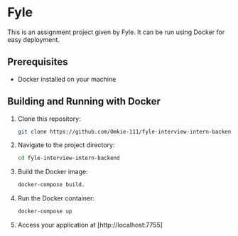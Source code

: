 # Fyle

This is an assignment project given by Fyle. It can be run using Docker for easy deployment.

## Prerequisites

- Docker installed on your machine

## Building and Running with Docker

1. Clone this repository:

    ```bash
    git clone https://github.com/Omkie-111/fyle-interview-intern-backend.git
    ```

2. Navigate to the project directory:

    ```bash
    cd fyle-interview-intern-backend
    ```

3. Build the Docker image:

    ```bash
    docker-compose build.
    ```

4. Run the Docker container:

    ```bash
    docker-compose up
    ```

4. Access your application at [http://localhost:7755]

